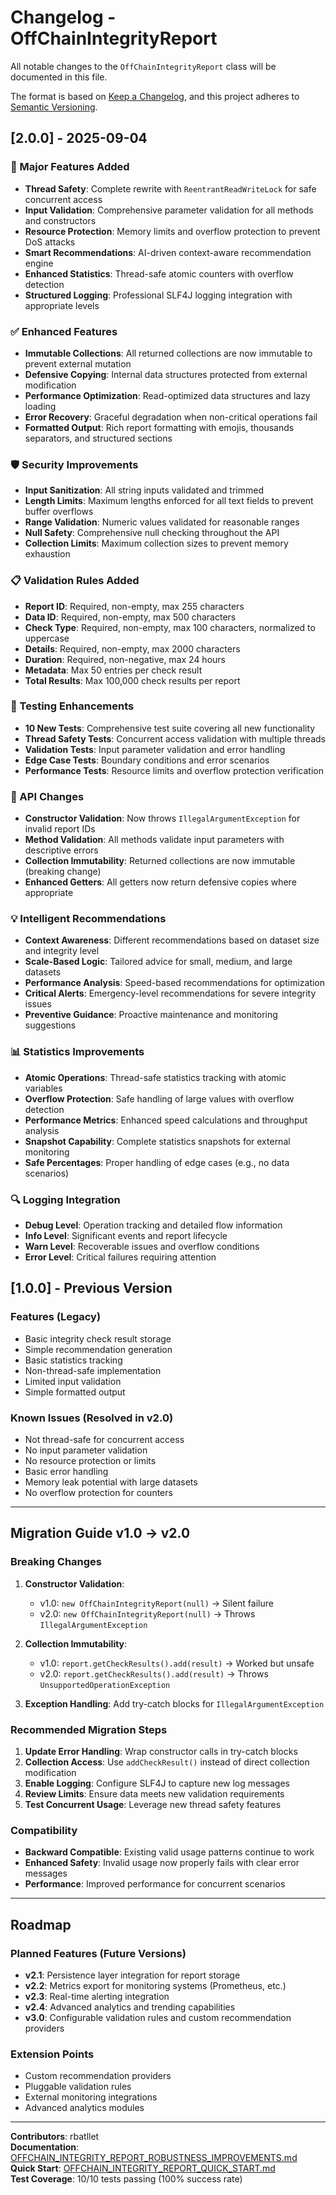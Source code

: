 # Changelog - OffChainIntegrityReport

All notable changes to the `OffChainIntegrityReport` class will be documented in this file.

The format is based on [Keep a Changelog](https://keepachangelog.com/en/1.0.0/),
and this project adheres to [Semantic Versioning](https://semver.org/spec/v2.0.0.html).

## [2.0.0] - 2025-09-04

### 🚀 Major Features Added
- **Thread Safety**: Complete rewrite with `ReentrantReadWriteLock` for safe concurrent access
- **Input Validation**: Comprehensive parameter validation for all methods and constructors
- **Resource Protection**: Memory limits and overflow protection to prevent DoS attacks
- **Smart Recommendations**: AI-driven context-aware recommendation engine
- **Enhanced Statistics**: Thread-safe atomic counters with overflow detection
- **Structured Logging**: Professional SLF4J logging integration with appropriate levels

### ✅ Enhanced Features
- **Immutable Collections**: All returned collections are now immutable to prevent external mutation
- **Defensive Copying**: Internal data structures protected from external modification
- **Performance Optimization**: Read-optimized data structures and lazy loading
- **Error Recovery**: Graceful degradation when non-critical operations fail
- **Formatted Output**: Rich report formatting with emojis, thousands separators, and structured sections

### 🛡️ Security Improvements
- **Input Sanitization**: All string inputs validated and trimmed
- **Length Limits**: Maximum lengths enforced for all text fields to prevent buffer overflows
- **Range Validation**: Numeric values validated for reasonable ranges
- **Null Safety**: Comprehensive null checking throughout the API
- **Collection Limits**: Maximum collection sizes to prevent memory exhaustion

### 📋 Validation Rules Added
- **Report ID**: Required, non-empty, max 255 characters
- **Data ID**: Required, non-empty, max 500 characters  
- **Check Type**: Required, non-empty, max 100 characters, normalized to uppercase
- **Details**: Required, non-empty, max 2000 characters
- **Duration**: Required, non-negative, max 24 hours
- **Metadata**: Max 50 entries per check result
- **Total Results**: Max 100,000 check results per report

### 🧪 Testing Enhancements
- **10 New Tests**: Comprehensive test suite covering all new functionality
- **Thread Safety Tests**: Concurrent access validation with multiple threads
- **Validation Tests**: Input parameter validation and error handling
- **Edge Case Tests**: Boundary conditions and error scenarios
- **Performance Tests**: Resource limits and overflow protection verification

### 🔄 API Changes
- **Constructor Validation**: Now throws `IllegalArgumentException` for invalid report IDs
- **Method Validation**: All methods validate input parameters with descriptive errors
- **Collection Immutability**: Returned collections are now immutable (breaking change)
- **Enhanced Getters**: All getters now return defensive copies where appropriate

### 💡 Intelligent Recommendations
- **Context Awareness**: Different recommendations based on dataset size and integrity level
- **Scale-Based Logic**: Tailored advice for small, medium, and large datasets
- **Performance Analysis**: Speed-based recommendations for optimization
- **Critical Alerts**: Emergency-level recommendations for severe integrity issues
- **Preventive Guidance**: Proactive maintenance and monitoring suggestions

### 📊 Statistics Improvements
- **Atomic Operations**: Thread-safe statistics tracking with atomic variables
- **Overflow Protection**: Safe handling of large values with overflow detection
- **Performance Metrics**: Enhanced speed calculations and throughput analysis
- **Snapshot Capability**: Complete statistics snapshots for external monitoring
- **Safe Percentages**: Proper handling of edge cases (e.g., no data scenarios)

### 🔍 Logging Integration
- **Debug Level**: Operation tracking and detailed flow information
- **Info Level**: Significant events and report lifecycle
- **Warn Level**: Recoverable issues and overflow conditions
- **Error Level**: Critical failures requiring attention

## [1.0.0] - Previous Version

### Features (Legacy)
- Basic integrity check result storage
- Simple recommendation generation
- Basic statistics tracking
- Non-thread-safe implementation
- Limited input validation
- Simple formatted output

### Known Issues (Resolved in v2.0)
- Not thread-safe for concurrent access
- No input parameter validation
- No resource protection or limits
- Basic error handling
- Memory leak potential with large datasets
- No overflow protection for counters

---

## Migration Guide v1.0 → v2.0

### Breaking Changes
1. **Constructor Validation**: 
   - v1.0: `new OffChainIntegrityReport(null)` → Silent failure
   - v2.0: `new OffChainIntegrityReport(null)` → Throws `IllegalArgumentException`

2. **Collection Immutability**:
   - v1.0: `report.getCheckResults().add(result)` → Worked but unsafe
   - v2.0: `report.getCheckResults().add(result)` → Throws `UnsupportedOperationException`

3. **Exception Handling**: Add try-catch blocks for `IllegalArgumentException`

### Recommended Migration Steps
1. **Update Error Handling**: Wrap constructor calls in try-catch blocks
2. **Collection Access**: Use `addCheckResult()` instead of direct collection modification
3. **Enable Logging**: Configure SLF4J to capture new log messages
4. **Review Limits**: Ensure data meets new validation requirements
5. **Test Concurrent Usage**: Leverage new thread safety features

### Compatibility
- **Backward Compatible**: Existing valid usage patterns continue to work
- **Enhanced Safety**: Invalid usage now properly fails with clear error messages
- **Performance**: Improved performance for concurrent scenarios

---

## Roadmap

### Planned Features (Future Versions)
- **v2.1**: Persistence layer integration for report storage
- **v2.2**: Metrics export for monitoring systems (Prometheus, etc.)
- **v2.3**: Real-time alerting integration
- **v2.4**: Advanced analytics and trending capabilities
- **v3.0**: Configurable validation rules and custom recommendation providers

### Extension Points
- Custom recommendation providers
- Pluggable validation rules
- External monitoring integrations
- Advanced analytics modules

---

**Contributors**: rbatllet  
**Documentation**: [OFFCHAIN_INTEGRITY_REPORT_ROBUSTNESS_IMPROVEMENTS.md](docs/OFFCHAIN_INTEGRITY_REPORT_ROBUSTNESS_IMPROVEMENTS.md)  
**Quick Start**: [OFFCHAIN_INTEGRITY_REPORT_QUICK_START.md](docs/OFFCHAIN_INTEGRITY_REPORT_QUICK_START.md)  
**Test Coverage**: 10/10 tests passing (100% success rate)